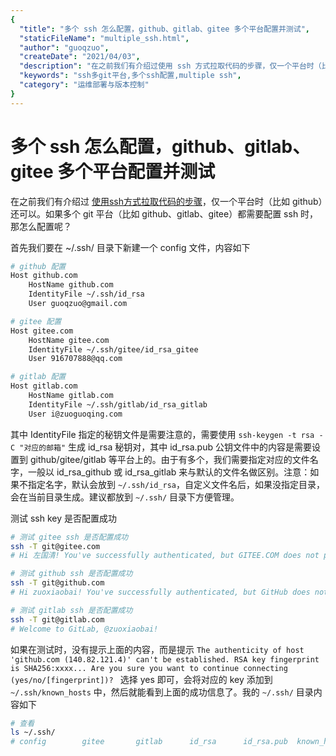 ```yaml
---
{
  "title": "多个 ssh 怎么配置，github、gitlab、gitee 多个平台配置并测试",
  "staticFileName": "multiple_ssh.html",
  "author": "guoqzuo",
  "createDate": "2021/04/03",
  "description": "在之前我们有介绍过使用 ssh 方式拉取代码的步骤，仅一个平台时（比如 github）还可以。如果多个 git 平台（比如 github、gitlab、gitee）都需要配置 ssh 时，那怎么配置呢？首先我们要在 ~/.ssh/ 目录下新建一个 config 文件，内容如下",
  "keywords": "ssh多git平台,多个ssh配置,multiple ssh",
  "category": "运维部署与版本控制"
}
---
```

# 多个 ssh 怎么配置，github、gitlab、gitee 多个平台配置并测试

在之前我们有介绍过 [使用ssh方式拉取代码的步骤](http://www.zuo11.com/blog/2020/8/git_ssh.html)，仅一个平台时（比如 github）还可以。如果多个 git 平台（比如 github、gitlab、gitee）都需要配置 ssh 时，那怎么配置呢？

首先我们要在 ~/.ssh/ 目录下新建一个 config 文件，内容如下
```bash
# github 配置
Host github.com
    HostName github.com
    IdentityFile ~/.ssh/id_rsa
    User guoqzuo@gmail.com

# gitee 配置
Host gitee.com
    HostName gitee.com
    IdentityFile ~/.ssh/gitee/id_rsa_gitee
    User 916707888@qq.com

# gitlab 配置
Host gitlab.com
    HostName gitlab.com
    IdentityFile ~/.ssh/gitlab/id_rsa_gitlab
    User i@zuoguoqing.com
```
其中 IdentityFile 指定的秘钥文件是需要注意的，需要使用 `ssh-keygen -t rsa -C "对应的邮箱"` 生成 id_rsa 秘钥对，其中 id_rsa.pub 公钥文件中的内容是需要设置到 github/gitee/gitlab 等平台上的。由于有多个，我们需要指定对应的文件名字，一般以 id_rsa_github 或 id_rsa_gitlab 来与默认的文件名做区别。注意：如果不指定名字，默认会放到 `~/.ssh/id_rsa`，自定义文件名后，如果没指定目录，会在当前目录生成。建议都放到 `~/.ssh/` 目录下方便管理。

测试 ssh key 是否配置成功
```bash
# 测试 gitee ssh 是否配置成功
ssh -T git@gitee.com
# Hi 左国清! You've successfully authenticated, but GITEE.COM does not provide shell access.

# 测试 github ssh 是否配置成功
ssh -T git@github.com
# Hi zuoxiaobai! You've successfully authenticated, but GitHub does not provide shell access.

# 测试 gitlab ssh 是否配置成功
ssh -T git@gitlab.com
# Welcome to GitLab, @zuoxiaobai!
```
如果在测试时，没有提示上面的内容，而是提示 `The authenticity of host 'github.com (140.82.121.4)' can't be established. RSA key fingerprint is SHA256:xxxx... Are you sure you want to continue connecting (yes/no/[fingerprint])? ` 选择 yes 即可，会将对应的 key 添加到 `~/.ssh/known_hosts` 中，然后就能看到上面的成功信息了。我的 `~/.ssh/` 目录内容如下
```bash
# 查看 
ls ~/.ssh/
# config		gitee		gitlab		id_rsa		id_rsa.pub	known_hosts
```